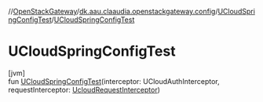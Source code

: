 //[OpenStackGateway](../../../index.md)/[dk.aau.claaudia.openstackgateway.config](../index.md)/[UCloudSpringConfigTest](index.md)/[UCloudSpringConfigTest](-u-cloud-spring-config-test.md)

# UCloudSpringConfigTest

[jvm]\
fun [UCloudSpringConfigTest](-u-cloud-spring-config-test.md)(interceptor: UCloudAuthInterceptor, requestInterceptor: [UcloudRequestInterceptor](../../dk.aau.claaudia.openstackgateway.interceptors/-ucloud-request-interceptor/index.md))
